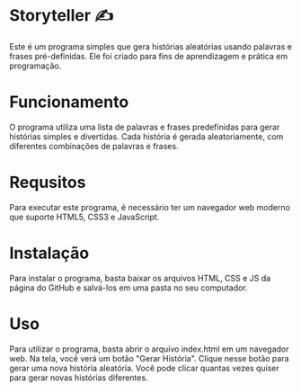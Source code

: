 <h1>Storyteller ✍️</h1>

<p>Este é um programa simples que gera histórias aleatórias usando palavras e frases pré-definidas. Ele foi criado para fins de aprendizagem e prática em programação.</p>

<h1>Funcionamento</h1>
<p>O programa utiliza uma lista de palavras e frases predefinidas para gerar histórias simples e divertidas. Cada história é gerada aleatoriamente, com diferentes combinações de palavras e frases.</p>

<h1>Requsitos</h1>
<p>Para executar este programa, é necessário ter um navegador web moderno que suporte HTML5, CSS3 e JavaScript.</p>

<h1>Instalação</h1>
<p>Para instalar o programa, basta baixar os arquivos HTML, CSS e JS da página do GitHub e salvá-los em uma pasta no seu computador.</p>

<h1>Uso</h1>
<p>Para utilizar o programa, basta abrir o arquivo index.html em um navegador web. Na tela, você verá um botão "Gerar História". Clique nesse botão para gerar uma nova história aleatória. Você pode clicar quantas vezes quiser para gerar novas histórias diferentes.</p>